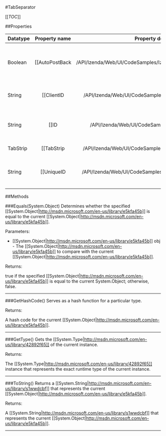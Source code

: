 #TabSeparator

[[_TOC_]]

##Properties

|Datatype|Property name|Property description|Default Value|
|:-------|:----------:|:-----------------:|:-----------:|
|Boolean|[[AutoPostBack|/API/Izenda/Web/UI/CodeSamples/Izenda_Web_UI_Tab_AutoPostBack]]| Gets or sets a value indicating whether a postback to the server  automatically occurs when the user clicks the tab. |False|
|String|[[ClientID|/API/Izenda/Web/UI/CodeSamples/Izenda_Web_UI_Tab_ClientID]]| Gets the server control identifier generated by ASP.NET. |null|
|String|[[ID|/API/Izenda/Web/UI/CodeSamples/Izenda_Web_UI_Tab_ID]]| Gets or sets the programmatic identifier assigned to the server control. |null|
|TabStrip|[[TabStrip|/API/Izenda/Web/UI/CodeSamples/Izenda_Web_UI_Tab_TabStrip]]|Gets the owner of [[Izenda.Web.UI.Tab|/API/Izenda/Web/UI/Izenda-Web-UI-Tab]].|null|
|String|[[UniqueID|/API/Izenda/Web/UI/CodeSamples/Izenda_Web_UI_Tab_UniqueID]]| Gets the unique, hierarchically-qualified identifier for the server control. |null|


##Methods

###Equals(System.Object)
Determines whether the specified [[System.Object|http://msdn.microsoft.com/en-us/library/e5kfa45b]] is equal to the current [[System.Object|http://msdn.microsoft.com/en-us/library/e5kfa45b]].

Parameters: 

* [[System.Object|http://msdn.microsoft.com/en-us/library/e5kfa45b]] obj  - The [[System.Object|http://msdn.microsoft.com/en-us/library/e5kfa45b]] to compare with the current [[System.Object|http://msdn.microsoft.com/en-us/library/e5kfa45b]].





Returns:

true if the specified [[System.Object|http://msdn.microsoft.com/en-us/library/e5kfa45b]] is equal to the current System.Object; otherwise, false.


---


###GetHashCode()
 Serves as a hash function for a particular type.  





Returns:

A hash code for the current [[System.Object|http://msdn.microsoft.com/en-us/library/e5kfa45b]].


---


###GetType()
Gets the [[System.Type|http://msdn.microsoft.com/en-us/library/42892f65]] of the current instance.





Returns:

The [[System.Type|http://msdn.microsoft.com/en-us/library/42892f65]] instance that represents the exact runtime type of the current instance.


---


###ToString()
Returns a [[System.String|http://msdn.microsoft.com/en-us/library/s1wwdcbf]] that represents the current [[System.Object|http://msdn.microsoft.com/en-us/library/e5kfa45b]].





Returns:

A [[System.String|http://msdn.microsoft.com/en-us/library/s1wwdcbf]] that represents the current [[System.Object|http://msdn.microsoft.com/en-us/library/e5kfa45b]].


---


